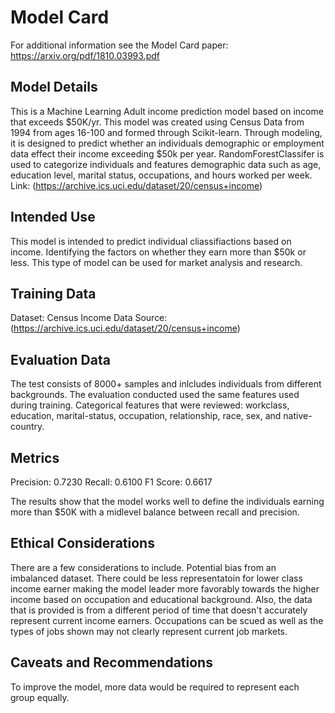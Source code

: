 # Model Card

For additional information see the Model Card paper: https://arxiv.org/pdf/1810.03993.pdf

## Model Details
This is a Machine Learning Adult income prediction model based on income that exceeds $50K/yr. This model was created using Census Data from 1994 from ages 16-100 and formed through Scikit-learn. Through modeling, it is designed to predict whether an individuals demographic or employment data effect their income exceeding $50k per year. RandomForestClassifer is used to categorize individuals and features demographic data such as age, education level, marital status, occupations, and hours worked per week.
Link: (https://archive.ics.uci.edu/dataset/20/census+income)

## Intended Use
This model is intended to predict individual cliassifiactions based on income. Identifying the factors on whether they earn more than $50k or less. This type of model can be used for market analysis and research. 
## Training Data
Dataset: Census Income 
Data Source: (https://archive.ics.uci.edu/dataset/20/census+income)
## Evaluation Data
The test consists of 8000+ samples and inlcludes individuals from different backgrounds. The evaluation conducted used the same features used during training. 
Categorical features that were reviewed: workclass, education, marital-status, occupation, relationship, race, sex, and native-country.
## Metrics
Precision: 0.7230
Recall: 0.6100
F1 Score: 0.6617

The results show that the model works well to define the individuals earning more than $50K with a midlevel balance between recall and precision. 
## Ethical Considerations
There are a few considerations to include. Potential bias from an imbalanced dataset. There could be less representatoin for lower class income earner making the model leader more favorably towards the higher income based on occupation and educational background. Also, the data that is provided is from a different period of time that doesn't accurately represent current income earners. Occupations can be scued as well as the types of jobs shown may not clearly represent current job markets. 
## Caveats and Recommendations
To improve the model, more data would be required to represent each group equally. 
